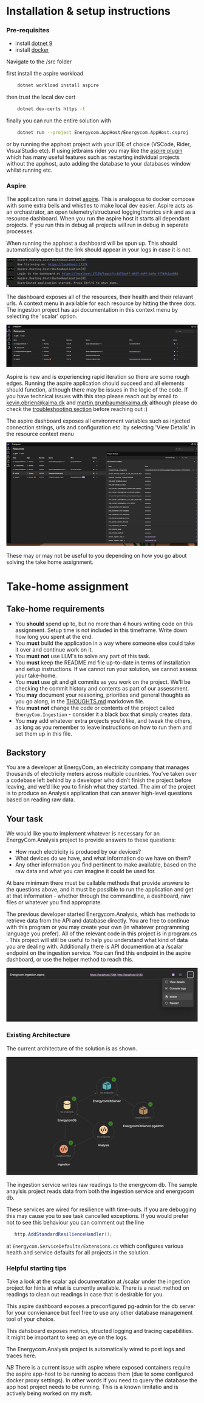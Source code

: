 # Installation & setup instructions
### Pre-requisites

- install [dotnet 9](https://dotnet.microsoft.com/en-us/download/dotnet/9.0) 
- install [docker](https://www.docker.com/) 



Navigate to the /src folder

first install the aspire workload

```bash
    dotnet workload install aspire
```

then trust the local dev cert

```bash
    dotnet dev-certs https -t
```

finally you can run the entire solution with 

```bash
    dotnet run --project Energycom.AppHost/Energycom.AppHost.csproj
```

or by running the apphost project with your IDE of choice (VSCode, Rider, VisualStudio etc). If using jetbrains rider you may like the [aspire plugin](https://plugins.jetbrains.com/plugin/23289--net-aspire) which has many useful features such as restarting individual projects without the apphost, auto adding the database to your databases window whilst running etc. 

### Aspire

The application runs in dotnet [aspire](https://learn.microsoft.com/en-us/dotnet/aspire/get-started/aspire-overview). This is analogous to docker compose with some extra bells and whistles to make local dev easier. Aspire acts as an orchastrator, an open telemetry/structured logging/metrics sink and as a resource dashboard. When you run the aspire host it starts all dependant projects. If you run this in debug all projects will run in debug in seperate processes.

When running the apphost a dashboard will be spun up. This should automatically open but the link should appear in your logs in case it is not.

![alt text](/docs/logout_apsire.png)

The dashboard exposes all of the resources, their health and their relavant urls. A context menu in available for each resource by hitting the three dots. The ingestion project has api documentation in this context menu by selecting the 'scalar' option.

![alt text](/docs/dashboard_aspire.png)

Aspire is new and is experiencing rapid iteration so there are some rough edges. Running the aspire application should succeed and all elements should function, although there may be issues in the logic of the code. If you have technical issues with this step please reach out by email to kevin.obrien@kaima.dk and martin.grunbaum@kaima.dk although please do check the [troubleshooting section](https://learn.microsoft.com/en-us/dotnet/aspire/) before reaching out :) 

The aspire dashboard exposes all environment variables such as injected connection strings, urls and configuration etc.  by selecting 'View Details' in the resource context menu

![alt text](/docs/variables_aspire.png)

These may or may not be useful to you depending on how you go about solving the take home assignment. 

# Take-home assignment
## Take-home requirements
- You **should** spend up to, but no more than 4 hours writing code on this assignment. Setup time is not included in this timeframe. Write down how long you spent at the end.
- You **must** build the application in a way where someone else could take it over and continue work on it.
- You **must not** use LLM's to solve any part of this task.
- You **must** keep the README.md file up-to-date in terms of installation and setup instructions. If we cannot run your solution, we cannot assess your take-home. 
- You **must** use git and git commits as you work on the project. We'll be checking the commit history and contents as part of our assessment.
- You **may** document your reasoning, priorities and general thoughts as you go along, in the [THOUGHTS.md](THOUGHTS.md) markdown file.
- You **must not** change the code or contents of the project called `EnergyCom.Ingestion` - consider it a black box that simply creates data.
- You **may** add whatever extra projects you'd like, and tweak the others, as long as you remember to leave instructions on how to run them and set them up in this file.

## Backstory
You are a developer at EnergyCom, an electricity company that manages thousands of electricity meters across multiple countries. You’ve taken over a codebase left behind by a developer who didn’t finish the project before leaving, and we’d like you to finish what they started. The aim of the project is to produce an Analysis application that can answer high-level questions based on reading raw data.

## Your task
We would like you to implement whatever is necessary for an EnergyCom.Analysis project to provide answers to these questions:

- How much electricity is produced by our devices?
- What devices do we have, and what information do we have on them?
- Any other information you find pertinent to make available, based on the raw data and what you can imagine it could be used for.

At bare minimum there must be callable methods that provide answers to the questions above, and it must be possible to run the application 
and get at that information - whether through the commandline, a dashboard, raw files or whatever you find appropriate.

The previous developer started Energycom.Analysis, which has methods to retrieve data from the API and database directly. You are free to continue with this program 
or you may create your own (in whatever programming language you prefer). All of the relevant code in this project is in program.cs . This project will still be useful to help you understand what kind of data you are dealing with. Additionally there is API documention at a /scalar endpoint on the ingestion service. You can find this endpoint in the aspire dashboard, or use the helper method to reach this.

![alt text](docs/scalar_aspire.png)

### Existing Architecture

The current architecture of the solution is as shown.

![alt text](docs/architecture.png)

The ingestion service writes raw readings to the energycom db. The sample anaylsis project reads data from both the ingestion service and energycom db.

These services are wired for resilience with time-outs. If you are debugging this may cause you to see task cancelled exceptions. If you would prefer not to see this behaviour you can comment out the line

```csharp
   http.AddStandardResilienceHandler();
```

at `Energycom.ServiceDefaults/Extensions.cs` which configures various health and service defaults for all projects in the solution.


### Helpful starting tips

Take a look at the scalar api documentation at /scalar under the ingestion project for hints at what is currently available.
There is a reset method on readings to clean out readings in case that is desirable for you.

This aspire dashboard exposes a preconfigured pg-admin for the db server for your convienance but feel free to use any other database management tool of your choice.

This dahsboard exposes metrics, structed logging and tracing capabilities. It might be important to keep an eye on the logs. 

The Energycom.Analysis project is automatically wired to post logs and traces here. 

*NB* There is a current issue with aspire where exposed containers require the aspire app-host to be running to access them (due to some configured docker proxy settings). In other words if you need to query the database the app host project needs to be running. This is a known limitatio and is actively being worked on my msft.


